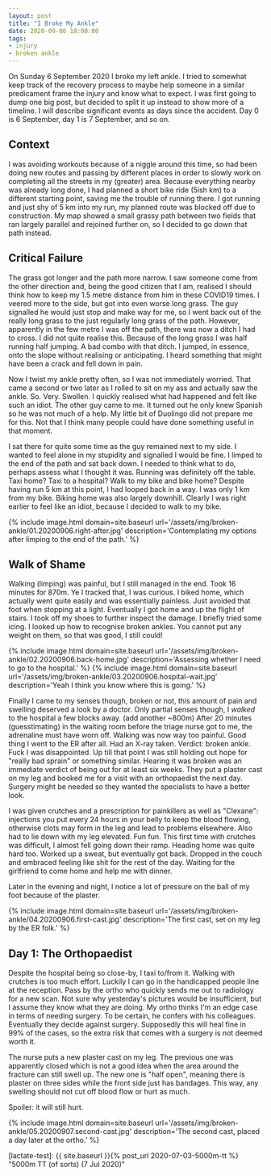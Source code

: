 ```yaml
---
layout: post
title: "I Broke My Ankle"
date: 2020-09-06 18:00:00
tags:
- injury
- broken ankle
---
```


On Sunday 6 September 2020 I broke my left ankle. I tried to somewhat keep
track of the recovery process to maybe help someone in a similar predicament
frame the injury and know what to expect. I was first going to dump one big
post, but decided to split it up instead to show more of a timeline. I will
describe significant events as days since the accident. Day 0 is 6 September,
day 1 is 7 September, and so on.

## Context

I was avoiding workouts because of a niggle around this time, so had been doing
new routes and passing by different places in order to slowly work on
completing all the streets in my (greater) area. Because everything nearby was
already long done, I had planned a short bike ride (5ish km) to a different
starting point, saving me the trouble of running there. I got running and just
shy of 5 km into my run, my planned route was blocked off due to construction.
My map showed a small grassy path between two fields that ran largely parallel and
rejoined further on, so I decided to go down that path instead.

## Critical Failure

The grass got longer and the path more narrow. I saw someone come from the
other direction and, being the good citizen that I am, realised I should think
how to keep my 1.5 metre distance from him in these COVID19 times. I veered
more to the side, but got into even worse long grass. The guy signalled he
would just stop and make way for me, so I went back out of the really long
grass to the just regularly long grass of the path. However, apparently in the
few metre I was off the path, there was now a ditch I had to cross. I did not
quite realise this. Because of the long grass I was half running half jumping.
A bad combo with that ditch.  I jumped, in essence, onto the slope without
realising or anticipating. I heard something that might have been a crack and
fell down in pain.

Now I twist my ankle pretty often, so I was not immediately worried. That came
a second or two later as I rolled to sit on my ass and actually saw the ankle.
So. Very. Swollen. I quickly realised what had happened and felt like such an
idiot. The other guy came to me. It turned out he only knew Spanish so he was
not much of a help. My little bit of Duolingo did not prepare me for this. Not
that I think many people could have done something useful in that moment.

I sat there for quite some time as the guy remained next to my side. I wanted
to feel alone in my stupidity and signalled I would be fine. I limped to the
end of the path and sat back down. I needed to think what to do, perhaps assess
what I thought it was. Running was definitely off the table. Taxi home? Taxi to
a hospital? Walk to my bike and bike home? Despite having run 5 km at this
point, I had looped back in a way. I was only 1 km from my bike. Biking home
was also largely downhill. Clearly I was right earlier to feel like an idiot,
because I decided to walk to my bike.

{% include image.html domain=site.baseurl url='/assets/img/broken-ankle/01.20200906.right-after.jpg' description='Contemplating my options after limping to the end of the path.' %}

## Walk of Shame

Walking (limping) was painful, but I still managed in the end. Took 16 minutes
for 870m. Ye I tracked that, I was curious. I biked home, which actually went
quite easily and was essentially painless. Just avoided that foot when stopping
at a light. Eventually I got home and up the flight of stairs. I took off my
shoes to further inspect the damage. I briefly tried some icing. I looked up
how to recognise broken ankles. You cannot put any weight on them, so that was
good, I still could!

{% include image.html domain=site.baseurl url='/assets/img/broken-ankle/02.20200906.back-home.jpg' description='Assessing whether I need to go to the hospital.' %}
{% include image.html domain=site.baseurl url='/assets/img/broken-ankle/03.20200906.hospital-wait.jpg' description='Yeah I think you know where this is going.' %}

Finally I came to my senses though, broken or not, this amount of pain and
swelling deserved a look by a doctor. Only partial senses though, I *walked* to
the hospital a few blocks away. (add another ~800m) After 20 minutes
(guesstimating) in the waiting room before the triage nurse got to me, the
adrenaline must have worn off. Walking was now way too painful. Good thing I
went to the ER after all. Had an X-ray taken. Verdict: broken ankle. Fuck I was
disappointed. Up till that point I was still holding out hope for "really bad
sprain" or something similar. Hearing it was broken was an immediate verdict of
being out for at least six weeks. They put a plaster cast on my leg and booked me for a
visit with an orthopaedist the next day. Surgery might be needed so they wanted
the specialists to have a better look.

I was given crutches and a prescription for painkillers as well as "Clexane":
injections you put every 24 hours in your belly to keep the blood flowing,
otherwise clots may form in the leg and lead to problems elsewhere. Also had to
lie down with my leg elevated. Fun fun. This first time with crutches was
difficult, I almost fell going down their ramp.  Heading home was quite hard
too. Worked up a sweat, but eventually got back. Dropped in the couch and
embraced feeling like shit for the rest of the day. Waiting for the girlfriend
to come home and help me with dinner.

Later in the evening and night, I notice a lot of pressure on the ball of my
foot because of the plaster.

{% include image.html domain=site.baseurl url='/assets/img/broken-ankle/04.20200906.first-cast.jpg' description='The first cast, set on my leg by the ER folk.' %}

## Day 1: The Orthopaedist

Despite the hospital being so close-by, I taxi to/from it. Walking with
crutches is too much effort. Luckily I can go in the handicapped people line at
the reception. Pass by the ortho who quickly sends me out to radiology for a
new scan. Not sure why yesterday's pictures would be insufficient, but I assume
they know what they are doing. My ortho thinks I'm an edge case in terms of
needing surgery. To be certain, he confers with his colleagues. Eventually they
decide against surgery. Supposedly this will heal fine in 99% of the cases, so
the extra risk that comes with a surgery is not deemed worth it.

The nurse puts a new plaster cast on my leg. The previous one was apparently
closed which is not a good idea when the area around the fracture can still
swell up. The new one is "half open", meaning there is plaster on three sides
while the front side just has bandages. This way, any swelling should not cut
off blood flow or hurt as much.

Spoiler: it will still hurt.

{% include image.html domain=site.baseurl url='/assets/img/broken-ankle/05.20200907.second-cast.jpg' description='The second cast, placed a day later at the ortho.' %}

[benparkes]: https://www.youtube.com/channel/UCZPqG0yh_xPm2AyLjffbDvw
[lactate-test]: {{ site.baseurl }}{% post_url 2020-07-03-5000m-tt %} "5000m TT (of sorts) (7 Jul 2020)"
